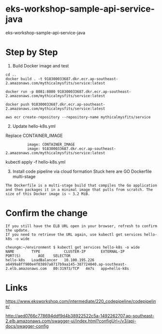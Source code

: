 # eks-workshop-sample-api-service-java
eks-workshop-sample-api-service-java


# Step by Step

1.  Build Docker image and test

```
cd ..
docker build . -t 918300033687.dkr.ecr.ap-southeast-2.amazonaws.com/mythicalmysfits/service:latest

docker run -p 8081:8080 918300033687.dkr.ecr.ap-southeast-2.amazonaws.com/mythicalmysfits/service:latest

docker push 918300033687.dkr.ecr.ap-southeast-2.amazonaws.com/mythicalmysfits/service:latest

aws ecr create-repository --repository-name mythicalmysfits/service
```
2. Update hello-k8s.yml

Replace CONTAINER_IMAGE

```
          image: CONTAINER_IMAGE
          image: 918300033687.dkr.ecr.ap-southeast-2.amazonaws.com/mythicalmysfits/service:latest
```

kubectl apply -f hello-k8s.yml

3. Install code pipeline via cloud formation
Stuck here are GO Dockerfile multi-stage

```
The Dockerfile is a multi-stage build that compiles the Go application and then packages it in a minimal image that pulls from scratch. The size of this Docker image is ~ 3.2 MiB.
```

# Confirm the change

```
If you still have the ELB URL open in your browser, refresh to confirm the update. 
If you need to retrieve the URL again, use kubectl get services hello-k8s -o wide
```

```
cheungm:~/environment $ kubectl get services hello-k8s -o wide
NAME        TYPE           CLUSTER-IP       EXTERNAL-IP                                                                   PORT(S)        AGE    SELECTOR
hello-k8s   LoadBalancer   10.100.195.226   a6499a8ff900e4f03897a8717b9aa145-387724040.ap-southeast-2.elb.amazonaws.com   80:31973/TCP   4m7s   app=hello-k8s
```

# Links

https://www.eksworkshop.com/intermediate/220_codepipeline/codepipeline/


http://aed0766c778694ddf9d4b38922522c5a-1492262707.ap-southeast-2.elb.amazonaws.com/swagger-ui/index.html?configUrl=/v3/api-docs/swagger-config
